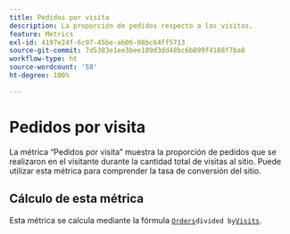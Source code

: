 ```yaml
---
title: Pedidos por visita
description: La proporción de pedidos respecto a las visitas.
feature: Metrics
exl-id: 4197e24f-6c97-45be-ab06-08bc64ff5713
source-git-commit: 7d5383e1ee3bee189d3dd48bc6b899f4108f7ba8
workflow-type: ht
source-wordcount: '58'
ht-degree: 100%

---
```


# Pedidos por visita

La métrica “Pedidos por visita” muestra la proporción de pedidos que se realizaron en el visitante durante la cantidad total de visitas al sitio. Puede utilizar esta métrica para comprender la tasa de conversión del sitio.

## Cálculo de esta métrica

Esta métrica se calcula mediante la fórmula [`Orders`](orders.md)` divided by `[`Visits`](visits.md).
